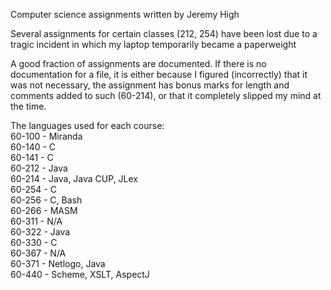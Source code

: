 Computer science assignments written by Jeremy High

Several assignments for certain classes (212, 254) have been lost due to a tragic incident in which my laptop temporarily became a paperweight 

A good fraction of assignments are documented. If there is no documentation for a file, it is either because I figured (incorrectly) that it was not necessary, the assignment has bonus marks for length and comments added to such (60-214), or that it completely slipped my mind at the time.

The languages used for each course:  
60-100	- Miranda  
60-140	- C  
60-141	- C  
60-212	- Java  
60-214	- Java, Java CUP, JLex  
60-254	- C  
60-256	- C, Bash  
60-266	- MASM  
60-311	- N/A  
60-322	- Java  
60-330	- C  
60-367  - N/A  
60-371	- Netlogo, Java  
60-440	- Scheme, XSLT, AspectJ  
